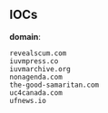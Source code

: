 
## IOCs

__domain__:

```text
revealscum.com
iuvmpress.co
iuvmarchive.org
nonagenda.com
the-good-samaritan.com
uc4canada.com
ufnews.io
```